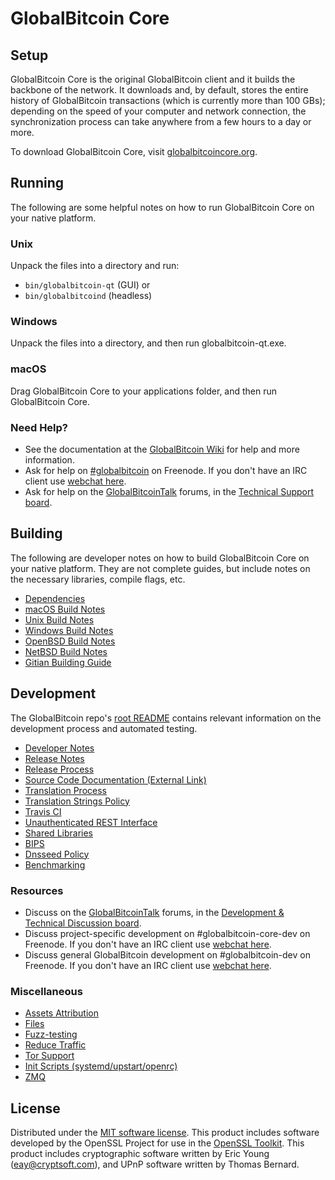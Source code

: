 GlobalBitcoin Core
=============

Setup
---------------------
GlobalBitcoin Core is the original GlobalBitcoin client and it builds the backbone of the network. It downloads and, by default, stores the entire history of GlobalBitcoin transactions (which is currently more than 100 GBs); depending on the speed of your computer and network connection, the synchronization process can take anywhere from a few hours to a day or more.

To download GlobalBitcoin Core, visit [globalbitcoincore.org](https://globalbitcoincore.org/en/releases/).

Running
---------------------
The following are some helpful notes on how to run GlobalBitcoin Core on your native platform.

### Unix

Unpack the files into a directory and run:

- `bin/globalbitcoin-qt` (GUI) or
- `bin/globalbitcoind` (headless)

### Windows

Unpack the files into a directory, and then run globalbitcoin-qt.exe.

### macOS

Drag GlobalBitcoin Core to your applications folder, and then run GlobalBitcoin Core.

### Need Help?

* See the documentation at the [GlobalBitcoin Wiki](https://en.globalbitcoin.it/wiki/Main_Page)
for help and more information.
* Ask for help on [#globalbitcoin](http://webchat.freenode.net?channels=globalbitcoin) on Freenode. If you don't have an IRC client use [webchat here](http://webchat.freenode.net?channels=globalbitcoin).
* Ask for help on the [GlobalBitcoinTalk](https://globalbitcointalk.org/) forums, in the [Technical Support board](https://globalbitcointalk.org/index.php?board=4.0).

Building
---------------------
The following are developer notes on how to build GlobalBitcoin Core on your native platform. They are not complete guides, but include notes on the necessary libraries, compile flags, etc.

- [Dependencies](dependencies.md)
- [macOS Build Notes](build-osx.md)
- [Unix Build Notes](build-unix.md)
- [Windows Build Notes](build-windows.md)
- [OpenBSD Build Notes](build-openbsd.md)
- [NetBSD Build Notes](build-netbsd.md)
- [Gitian Building Guide](gitian-building.md)

Development
---------------------
The GlobalBitcoin repo's [root README](/README.md) contains relevant information on the development process and automated testing.

- [Developer Notes](developer-notes.md)
- [Release Notes](release-notes.md)
- [Release Process](release-process.md)
- [Source Code Documentation (External Link)](https://dev.visucore.com/globalbitcoin/doxygen/)
- [Translation Process](translation_process.md)
- [Translation Strings Policy](translation_strings_policy.md)
- [Travis CI](travis-ci.md)
- [Unauthenticated REST Interface](REST-interface.md)
- [Shared Libraries](shared-libraries.md)
- [BIPS](bips.md)
- [Dnsseed Policy](dnsseed-policy.md)
- [Benchmarking](benchmarking.md)

### Resources
* Discuss on the [GlobalBitcoinTalk](https://globalbitcointalk.org/) forums, in the [Development & Technical Discussion board](https://globalbitcointalk.org/index.php?board=6.0).
* Discuss project-specific development on #globalbitcoin-core-dev on Freenode. If you don't have an IRC client use [webchat here](http://webchat.freenode.net/?channels=globalbitcoin-core-dev).
* Discuss general GlobalBitcoin development on #globalbitcoin-dev on Freenode. If you don't have an IRC client use [webchat here](http://webchat.freenode.net/?channels=globalbitcoin-dev).

### Miscellaneous
- [Assets Attribution](assets-attribution.md)
- [Files](files.md)
- [Fuzz-testing](fuzzing.md)
- [Reduce Traffic](reduce-traffic.md)
- [Tor Support](tor.md)
- [Init Scripts (systemd/upstart/openrc)](init.md)
- [ZMQ](zmq.md)

License
---------------------
Distributed under the [MIT software license](/COPYING).
This product includes software developed by the OpenSSL Project for use in the [OpenSSL Toolkit](https://www.openssl.org/). This product includes
cryptographic software written by Eric Young ([eay@cryptsoft.com](mailto:eay@cryptsoft.com)), and UPnP software written by Thomas Bernard.
